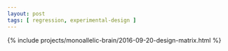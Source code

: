 ```yaml
---
layout: post
tags: [ regression, experimental-design ]
---
```


{% include projects/monoallelic-brain/2016-09-20-design-matrix.html %}
